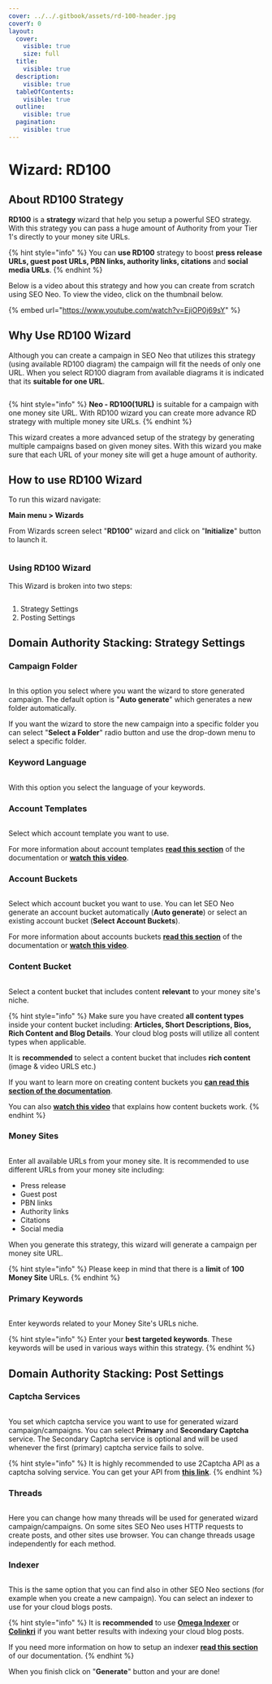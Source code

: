 ```yaml
---
cover: ../../.gitbook/assets/rd-100-header.jpg
coverY: 0
layout:
  cover:
    visible: true
    size: full
  title:
    visible: true
  description:
    visible: true
  tableOfContents:
    visible: true
  outline:
    visible: true
  pagination:
    visible: true
---
```


# Wizard: RD100

## **About RD100 Strategy**

**RD100** is a **strategy** wizard that help you setup a powerful SEO strategy. With this strategy you can pass a huge amount of Authority from your Tier 1's directly to your money site URLs.

{% hint style="info" %}
You can **use RD100** strategy to boost **press release URLs, guest post URLs, PBN links, authority links, citations** and **social media URLs**.
{% endhint %}

Below is a video about this strategy and how you can create from scratch using SEO Neo. To view the video, click on the thumbnail below.

{% embed url="https://www.youtube.com/watch?v=EjiOP0j69sY" %}



## Why Use RD100 Wizard

Although you can create a campaign in SEO Neo that utilizes this strategy (using available RD100 diagram) the campaign will fit the needs of only one URL. When you select RD100 diagram from available diagrams it is indicated that its **suitable for one URL**.

<figure><img src="../../.gitbook/assets/rd100-one url.jpg" alt=""><figcaption></figcaption></figure>

{% hint style="info" %}
**Neo - RD100(1URL)** is suitable for a campaign with one money site URL. With RD100 wizard you can create more advance RD strategy with multiple money site URLs.
{% endhint %}

This wizard creates a more advanced setup of the strategy by generating multiple campaigns based on given money sites. With this wizard you make sure that each URL of your money site will get a huge amount of authority.



## How to use RD100 Wizard

To run this wizard navigate:

**Main menu > Wizards**

From Wizards screen select "**RD100**" wizard and click on "**Initialize**" button to launch it.

<figure><img src="../../.gitbook/assets/rd100 wizard.jpg" alt=""><figcaption></figcaption></figure>

### Using RD100 Wizard

This Wizard is broken into two steps:

<figure><img src="../../.gitbook/assets/rd100 two steps.jpg" alt=""><figcaption></figcaption></figure>

1. Strategy Settings
2. Posting Settings

##

## Domain Authority Stacking: Strategy Settings

### Campaign Folder

<figure><img src="../../.gitbook/assets/rd100-1.jpg" alt=""><figcaption></figcaption></figure>

In this option you select where you want the wizard to store generated campaign. The default option is "**Auto generate**" which generates a new folder automatically.

If you want the wizard to store the new campaign into a specific folder you can select "**Select a Folder**" radio button and use the drop-down menu to select a specific folder.

### Keyword Language

<figure><img src="../../.gitbook/assets/rd100-2.jpg" alt=""><figcaption></figcaption></figure>

With this option you select the language of your keywords.&#x20;

### Account Templates

<figure><img src="../../.gitbook/assets/rd100-3.jpg" alt=""><figcaption></figcaption></figure>

Select which account template you want to use.

For more information about account templates [**read this section**](wizard-rd100.md#account-templates) of the documentation or [**watch this video**](https://www.youtube.com/watch?v=q-Yxap82F5U).

### Account Buckets

<figure><img src="../../.gitbook/assets/rd100-4.jpg" alt=""><figcaption></figcaption></figure>

Select which account bucket you want to use. You can let SEO Neo generate an account bucket automatically (**Auto generate**) or select an existing account bucket (**Select Account Buckets**).

For more information about accounts buckets [**read this section**](wizard-rd100.md#account-buckets) of the documentation or [**watch this video**](https://www.youtube.com/watch?v=E-rS94B5\_MM).

### Content Bucket

<figure><img src="../../.gitbook/assets/rd100-content bucket.jpg" alt=""><figcaption></figcaption></figure>

Select a content bucket that includes content **relevant** to your money site's niche.

{% hint style="info" %}
Make sure you have created **all content types** inside your content bucket including: **Articles, Short Descriptions, Bios, Rich Content and Blog Details**. Your cloud blog posts will utilize all content types when applicable.

It is **recommended** to select a content bucket that includes **rich content** (image & video URLS etc.)

If you want to learn more on creating content buckets you [**can read this section of the documentation**](https://docs.seoneo.io/documentation/wizards-under-construction/cloud-content-poster#content-buckets).

You can also [**watch this video**](https://www.youtube.com/watch?v=t1bJeJR3Wpg) that explains how content buckets work.
{% endhint %}

### Money Sites

<figure><img src="../../.gitbook/assets/rd100-money sites.jpg" alt=""><figcaption></figcaption></figure>

Enter all available URLs from your money site. It is recommended to use different URLs from your money site including:

* Press release
* Guest post
* PBN links
* Authority links
* Citations
* Social media

When you generate this strategy, this wizard will generate a campaign per money site URL.

{% hint style="info" %}
Please keep in mind that there is a **limit** of **100 Money Site** URLs.
{% endhint %}

### Primary Keywords

<figure><img src="../../.gitbook/assets/rd100-primary keywords.jpg" alt=""><figcaption></figcaption></figure>

Enter keywords related to your Money Site's URLs niche.&#x20;

{% hint style="info" %}
Enter your **best targeted keywords**. These keywords will be used in various ways within this strategy.
{% endhint %}



## Domain Authority Stacking: Post Settings

### **Captcha Services**

<figure><img src="../../.gitbook/assets/rd100-captcha.jpg" alt=""><figcaption></figcaption></figure>

You set which captcha service you want to use for generated wizard campaign/campaigns. You can select **Primary** and **Secondary Captcha** service. The Secondary Captcha service is optional and will be used whenever the first (primary) captcha service fails to solve.

{% hint style="info" %}
It is highly recommended to use 2Captcha API as a captcha solving service. You can get your API from [**this link**](https://2captcha.com/?from=1577834).
{% endhint %}

### **Threads**

<figure><img src="../../.gitbook/assets/rd100-threads.jpg" alt=""><figcaption></figcaption></figure>

Here you can change how many threads will be used for generated wizard campaign/campaigns. On some sites SEO Neo uses HTTP requests to create posts, and other sites use browser. You can change threads usage independently for each method.

### Indexer

<figure><img src="../../.gitbook/assets/rd100-indexer.jpg" alt=""><figcaption></figcaption></figure>

This is the same option that you can find also in other SEO Neo sections (for example when you create a new campaign). You can select an indexer to use for your cloud blogs posts.

{% hint style="info" %}
It is **recommended** to use [**Omega Indexer**](https://www.omegaindexer.com/) or [**Colinkri**](https://www.colinkri.com/) if you want better results with indexing your cloud blog posts.

If you need more information on how to setup an indexer [**read this section**](https://docs.seoneo.io/quick-start/creating-your-1st-campaign/before-creating-your-campaign/basic-settings#indexers) of our documentation.
{% endhint %}

When you finish click on "**Generate**" button and your are done!&#x20;
